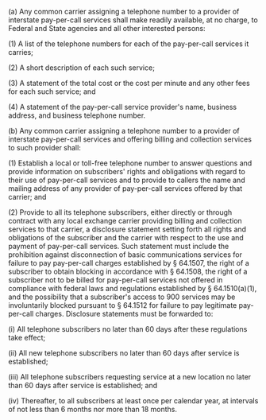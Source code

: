 (a) Any common carrier assigning a telephone number to a provider of interstate pay-per-call services shall make readily available, at no charge, to Federal and State agencies and all other interested persons:

(1) A list of the telephone numbers for each of the pay-per-call services it carries;

(2) A short description of each such service;

(3) A statement of the total cost or the cost per minute and any other fees for each such service; and

(4) A statement of the pay-per-call service provider's name, business address, and business telephone number.

(b) Any common carrier assigning a telephone number to a provider of interstate pay-per-call services and offering billing and collection services to such provider shall:

(1) Establish a local or toll-free telephone number to answer questions and provide information on subscribers' rights and obligations with regard to their use of pay-per-call services and to provide to callers the name and mailing address of any provider of pay-per-call services offered by that carrier; and

(2) Provide to all its telephone subscribers, either directly or through contract with any local exchange carrier providing billing and collection services to that carrier, a disclosure statement setting forth all rights and obligations of the subscriber and the carrier with respect to the use and payment of pay-per-call services. Such statement must include the prohibition against disconnection of basic communications services for failure to pay pay-per-call charges established by § 64.1507, the right of a subscriber to obtain blocking in accordance with § 64.1508, the right of a subscriber not to be billed for pay-per-call services not offered in compliance with federal laws and regulations established by § 64.1510(a)(1), and the possibility that a subscriber's access to 900 services may be involuntarily blocked pursuant to § 64.1512 for failure to pay legitimate pay-per-call charges. Disclosure statements must be forwarded to:

(i) All telephone subscribers no later than 60 days after these regulations take effect;

(ii) All new telephone subscribers no later than 60 days after service is established;

(iii) All telephone subscribers requesting service at a new location no later than 60 days after service is established; and

(iv) Thereafter, to all subscribers at least once per calendar year, at intervals of not less than 6 months nor more than 18 months.

